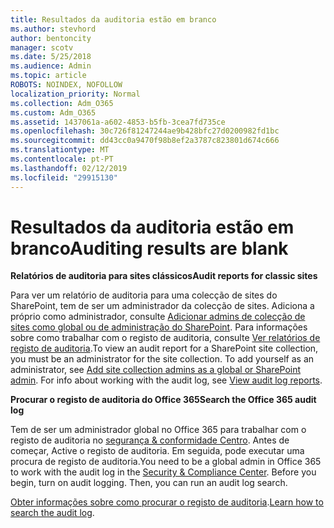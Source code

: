 ```yaml
---
title: Resultados da auditoria estão em branco
ms.author: stevhord
author: bentoncity
manager: scotv
ms.date: 5/25/2018
ms.audience: Admin
ms.topic: article
ROBOTS: NOINDEX, NOFOLLOW
localization_priority: Normal
ms.collection: Adm_O365
ms.custom: Adm_O365
ms.assetid: 1437061a-a602-4853-b5fb-3cea7fd735ce
ms.openlocfilehash: 30c726f81247244ae9b428bfc27d0200982fd1bc
ms.sourcegitcommit: dd43cc0a9470f98b8ef2a3787c823801d674c666
ms.translationtype: MT
ms.contentlocale: pt-PT
ms.lasthandoff: 02/12/2019
ms.locfileid: "29915130"
---
```

# <a name="auditing-results-are-blank"></a><span data-ttu-id="d0cc8-102">Resultados da auditoria estão em branco</span><span class="sxs-lookup"><span data-stu-id="d0cc8-102">Auditing results are blank</span></span>

 <span data-ttu-id="d0cc8-103">**Relatórios de auditoria para sites clássicos**</span><span class="sxs-lookup"><span data-stu-id="d0cc8-103">**Audit reports for classic sites**</span></span>
  
<span data-ttu-id="d0cc8-p101">Para ver um relatório de auditoria para uma colecção de sites do SharePoint, tem de ser um administrador da colecção de sites. Adiciona a próprio como administrador, consulte [Adicionar admins de colecção de sites como global ou de administração do SharePoint](https://go.microsoft.com/fwlink/?linkid=869390). Para informações sobre como trabalhar com o registo de auditoria, consulte [Ver relatórios de registo de auditoria](https://go.microsoft.com/fwlink/?linkid=395237).</span><span class="sxs-lookup"><span data-stu-id="d0cc8-p101">To view an audit report for a SharePoint site collection, you must be an administrator for the site collection. To add yourself as an administrator, see [Add site collection admins as a global or SharePoint admin](https://go.microsoft.com/fwlink/?linkid=869390). For info about working with the audit log, see [View audit log reports](https://go.microsoft.com/fwlink/?linkid=395237).</span></span> 
  
 <span data-ttu-id="d0cc8-106">**Procurar o registo de auditoria do Office 365**</span><span class="sxs-lookup"><span data-stu-id="d0cc8-106">**Search the Office 365 audit log**</span></span>
  
<span data-ttu-id="d0cc8-p102">Tem de ser um administrador global no Office 365 para trabalhar com o registo de auditoria no [segurança &amp; conformidade Centro](https://protection.office.com). Antes de começar, Active o registo de auditoria. Em seguida, pode executar uma procura de registo de auditoria.</span><span class="sxs-lookup"><span data-stu-id="d0cc8-p102">You need to be a global admin in Office 365 to work with the audit log in the [Security &amp; Compliance Center](https://protection.office.com). Before you begin, turn on audit logging. Then, you can run an audit log search.</span></span> 
  
<span data-ttu-id="d0cc8-110">[Obter informações sobre como procurar o registo de auditoria](https://go.microsoft.com/fwlink/?linkid=708432).</span><span class="sxs-lookup"><span data-stu-id="d0cc8-110">[Learn how to search the audit log](https://go.microsoft.com/fwlink/?linkid=708432).</span></span>
  

